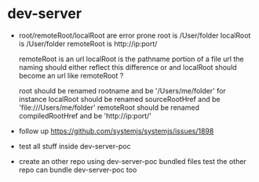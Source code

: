# dev-server

- root/remoteRoot/localRoot are error prone
  root is /User/folder
  localRoot is /User/folder
  remoteRoot is http://ip:port/

  remoteRoot is an url
  localRoot is the pathname portion of a file url
  the naming should either reflect this difference or
  and localRoot should become an url like remoteRoot ?

  root should be renamed rootname and be '/Users/me/folder' for instance
  localRoot should be renamed sourceRootHref and be 'file:///Users/me/folder'
  remoteRoot should be renamed compiledRootHref and be 'http://ip:port/'

- follow up https://github.com/systemjs/systemjs/issues/1898
- test all stuff inside dev-server-poc

- create an other repo using dev-server-poc bundled files
  test the other repo can bundle dev-server-poc too
